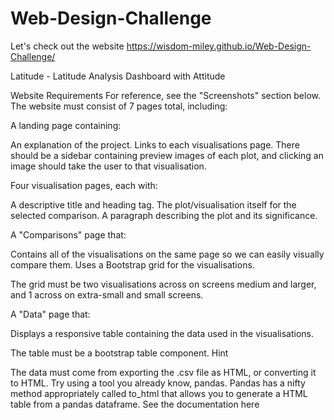 # Web-Design-Challenge
Let's check out the website https://wisdom-miley.github.io/Web-Design-Challenge/

Latitude - Latitude Analysis Dashboard with Attitude

Website Requirements
For reference, see the "Screenshots" section below.
The website must consist of 7 pages total, including:

A landing page containing:

An explanation of the project.
Links to each visualisations page. There should be a sidebar containing preview images of each plot, and clicking an image should take the user to that visualisation.


Four visualisation pages, each with:

A descriptive title and heading tag.
The plot/visualisation itself for the selected comparison.
A paragraph describing the plot and its significance.


A "Comparisons" page that:

Contains all of the visualisations on the same page so we can easily visually compare them.
Uses a Bootstrap grid for the visualisations.

The grid must be two visualisations across on screens medium and larger, and 1 across on extra-small and small screens.




A "Data" page that:

Displays a responsive table containing the data used in the visualisations.

The table must be a bootstrap table component. Hint

The data must come from exporting the .csv file as HTML, or converting it to HTML. Try using a tool you already know, pandas. Pandas has a nifty method appropriately called to_html that allows you to generate a HTML table from a pandas dataframe. See the documentation here
